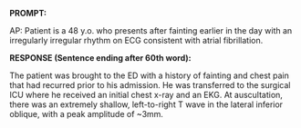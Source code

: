 **PROMPT:**

AP:  Patient is a 48 y.o. who presents after fainting earlier in the day with an irregularly irregular rhythm on ECG consistent with atrial fibrillation. 

**RESPONSE (Sentence ending after 60th word):**

The patient was brought to the ED with a history of fainting and chest pain that had recurred prior to his admission. He was transferred to the surgical ICU where he received an initial chest x-ray and an EKG. At auscultation, there was an extremely shallow, left-to-right T wave in the lateral inferior oblique, with a peak amplitude of ~3mm. 